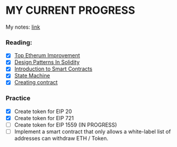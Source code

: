 # MY CURRENT PROGRESS
My notes: [link](https://docs.google.com/document/d/1UEghomOIx91aH8PLjAr9P2cpy6XtJlV2luV82PVrrD8/edit#)
### Reading:
- [x] [Top Etherum Improvement](https://medium.com/ngrave/top-ethereum-improvement-proposals-eips-explained-eip-20-eip-721-eip-1559-eip-3672-6f6a50c04b0a)
- [x] [Design Patterns In Solidity](https://dev.to/jamiescript/design-patterns-in-solidity-1i28#withdrawal)
- [x] [Introduction to Smart Contracts](https://docs.soliditylang.org/en/latest/introduction-to-smart-contracts.html#a-simple-smart-contract)
- [x] [State Machine](https://blog.logrocket.com/developers-guide-solidity-design-patterns/#state-machine)
- [x] [Creating contract](https://docs.soliditylang.org/en/latest/contracts.html#creating-contracts)
### Practice
- [x] Create token for EIP 20
- [x] Create token for EIP 721 
- [ ] Create token for EIP 1559 (IN PROGRESS)
- [ ] Implement a smart contract that only allows a white-label list of addresses can withdraw ETH / Token.